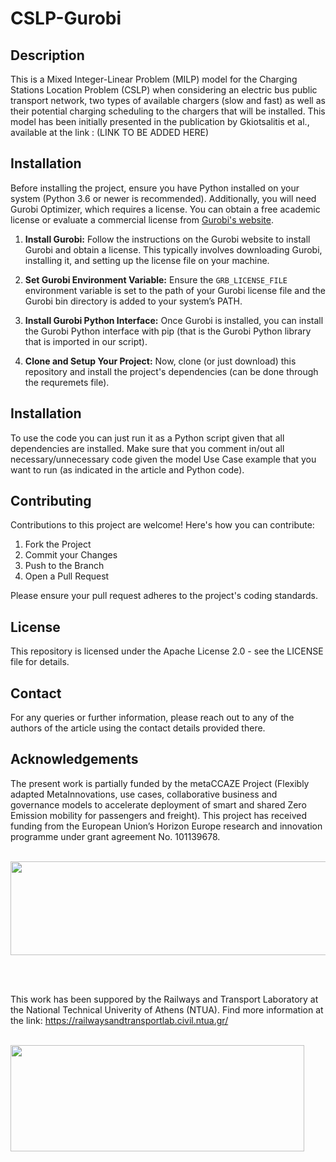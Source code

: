 # CSLP-Gurobi

## Description

This is a Mixed Integer-Linear Problem (MILP) model for the Charging Stations Location Problem (CSLP) when considering an electric bus public transport network, two types of available chargers (slow and fast) as well as their potential charging scheduling to the chargers that will be installed. This model has been initially presented in the publication by Gkiotsalitis et al., available at the link : (LINK TO BE ADDED HERE)
  
## Installation

Before installing the project, ensure you have Python installed on your system (Python 3.6 or newer is recommended). Additionally, you will need Gurobi Optimizer, which requires a license. You can obtain a free academic license or evaluate a commercial license from [Gurobi's website](https://www.gurobi.com).

1. **Install Gurobi:** Follow the instructions on the Gurobi website to install Gurobi and obtain a license. This typically involves downloading Gurobi, installing it, and setting up the license file on your machine.

2. **Set Gurobi Environment Variable:** Ensure the `GRB_LICENSE_FILE` environment variable is set to the path of your Gurobi license file and the Gurobi bin directory is added to your system’s PATH.

3. **Install Gurobi Python Interface:** Once Gurobi is installed, you can install the Gurobi Python interface with pip (that is the Gurobi Python library that is imported in our script).

4. **Clone and Setup Your Project:** Now, clone (or just download) this repository and install the project's dependencies (can be done through the requremets file).

## Installation

To use the code you can just run it as a Python script given that all dependencies are installed. Make sure that you comment in/out all necessary/unnecessary code given the model Use Case example that you want to run (as indicated in the article and Python code).

## Contributing

Contributions to this project are welcome! Here's how you can contribute:

1. Fork the Project
2. Commit your Changes
3. Push to the Branch
4. Open a Pull Request

Please ensure your pull request adheres to the project's coding standards.

## License

This repository is licensed under the Apache License 2.0 - see the LICENSE file for details.

## Contact

For any queries or further information, please reach out to any of the authors of the article using the contact details provided there.

## Acknowledgements

The present work is partially funded by the metaCCAZE Project (Flexibly adapted MetaInnovations, use cases, collaborative business and governance models to accelerate deployment of smart and shared Zero Emission mobility for passengers and freight). This project has received funding from the European Union’s Horizon Europe research and innovation programme under grant agreement No. 101139678.

<br>

<img src="https://www.metaccaze-project.eu/wp-content/uploads/2024/02/metaCCAZE-Logo.svg" width="664" height="150">

<br><br>

This work has been suppored by the Railways and Transport Laboratory at the National Technical Univerity of Athens (NTUA).
Find more information at the link: https://railwaysandtransportlab.civil.ntua.gr/

<br>

<img src="https://railwaysandtransportlab.civil.ntua.gr/wp-content/uploads/2023/04/RTLab_logo-1-1024x372.png" width="470" height="170">

<br>

